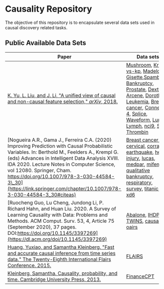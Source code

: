 # Causality Repository

The objective of this repository is to encapsulate several data sets used in causal discovery related tasks.

## Public Available Data Sets

| Paper | Data sets |
|---|---|
| [K. Yu, L. Liu, and J. Li, &quot;A unified view of causal and non-causal feature selection,&quot; _arXiv_, 2018.](https://arxiv.org/abs/1802.05844) | [Mushroom](https://github.com/AnaRitaNogueira/Causality-Repository/tree/master/Mushroom), [Kr-vs-kp](https://github.com/AnaRitaNogueira/Causality-Repository/tree/master/KR-VS-KP), [Madelon](https://github.com/AnaRitaNogueira/Causality-Repository/tree/master/Madelon), [Gisette](https://github.com/AnaRitaNogueira/Causality-Repository/tree/master/gisette),[Spambase](https://github.com/AnaRitaNogueira/Causality-Repository/tree/master/Spambase), [Bankruptcy](https://github.com/AnaRitaNogueira/Causality-Repository/tree/master/Bankruptcy), [Prostate](https://github.com/AnaRitaNogueira/Causality-Repository/tree/master/Prostate), [Dexter](https://github.com/AnaRitaNogueira/Causality-Repository/tree/master/Dexter), [Arcene](https://github.com/AnaRitaNogueira/Causality-Repository/tree/master/Arcene), [Dorothea](https://github.com/AnaRitaNogueira/Causality-Repository/tree/master/Dorothea), [Leukemia](https://github.com/AnaRitaNogueira/Causality-Repository/tree/master/Leukemia), [Breast cancer](https://github.com/AnaRitaNogueira/Causality-Repository/tree/master/Breast%20Cancer), [Connect-4](https://github.com/AnaRitaNogueira/Causality-Repository/tree/master/connect-4), [Splice](https://github.com/AnaRitaNogueira/Causality-Repository/tree/master/splice), [Waveform](https://github.com/AnaRitaNogueira/Causality-Repository/tree/master/waveform), [Lung](https://github.com/AnaRitaNogueira/Causality-Repository/tree/master/lung), [Lymph](https://github.com/AnaRitaNogueira/Causality-Repository/tree/master/lymph), [nci9](https://github.com/AnaRitaNogueira/Causality-Repository/tree/master/NCI9), [Sido](https://github.com/AnaRitaNogueira/Causality-Repository/tree/master/SIDO), [Thrombin](https://github.com/AnaRitaNogueira/Causality-Repository/tree/master/thrombin) |
| [Nogueira A.R., Gama J., Ferreira C.A. (2020) Improving Prediction with Causal Probabilistic Variables. In: Berthold M., Feelders A., Krempl G. (eds) Advances in Intelligent Data Analysis XVIII. IDA 2020. Lecture Notes in Computer Science, vol 12080. Springer, Cham. https://doi.org/10.1007/978-3-030-44584-3\_30](https://link.springer.com/chapter/10.1007/978-3-030-44584-3_30#citeas) | [Breast cancer](https://github.com/AnaRitaNogueira/Causality-Repository/tree/master/Breast%20Cancer), [cervical](https://github.com/AnaRitaNogueira/Causality-Repository/tree/master/cervical), [corral](https://github.com/AnaRitaNogueira/Causality-Repository/tree/master/corral), [earthquake](https://github.com/AnaRitaNogueira/Causality-Repository/tree/master/earthquake), [head injury](https://github.com/AnaRitaNogueira/Causality-Repository/tree/master/head%20injury), [lucas](https://github.com/AnaRitaNogueira/Causality-Repository/tree/master/lucas), [medpar](https://github.com/AnaRitaNogueira/Causality-Repository/tree/master/medpar), [mifem](https://github.com/AnaRitaNogueira/Causality-Repository/tree/master/mifem), [qualitative bankruptcy](https://github.com/AnaRitaNogueira/Causality-Repository/tree/master/qualitative-bankruptcy), [respiratory](https://github.com/AnaRitaNogueira/Causality-Repository/tree/master/respiratory), [survey](https://github.com/AnaRitaNogueira/Causality-Repository/tree/master/survey), [titanic](https://github.com/AnaRitaNogueira/Causality-Repository/tree/master/titanic), [xd6](https://github.com/AnaRitaNogueira/Causality-Repository/tree/master/xd6) |
| [Ruocheng Guo, Lu Cheng, Jundong Li, P. Richard Hahn, and Huan Liu. 2020. A Survey of Learning Causality with Data: Problems and Methods. ACM Comput. Surv. 53, 4, Article 75 (September 2020), 37 pages. DOI:https://doi.org/10.1145/3397269](https://dl.acm.org/doi/10.1145/3397269) | [Abalone](https://github.com/AnaRitaNogueira/Causality-Repository/tree/master/Abalone), [IHDP](https://github.com/AnaRitaNogueira/Causality-Repository/tree/master/IHDP), [TWINS](https://github.com/AnaRitaNogueira/Causality-Repository/tree/master/TWINS), [causal oairs](https://github.com/AnaRitaNogueira/Causality-Repository/tree/master/causal%20pairs) |
| [Huang, Yuxiao, and Samantha Kleinberg. &quot;Fast and accurate causal inference from time series data.&quot; The Twenty-Eighth International Flairs Conference. 2015.](https://d1wqtxts1xzle7.cloudfront.net/37392191/huang_flairs15.pdf?1429716585=&amp;response-content-disposition=inline%3B+filename%3DFast_and_Accurate_Causal_Inference_from.pdf&amp;Expires=1611255529&amp;Signature=TOeW7o3RDjwLy6qwurN~LLNYD31A-VhPVosR8yIgo90EwU6oO~VeUbLqEtdZP3xvkuLkHiDx5s87Lj3-fat1~NRwr7VM2NjHEo4l8P2mi9kQ62uVw79h3bvLZhpcYAI3ynMNe6f9zkpHFjvg7DDgz0ofxBao8MNz0arjuwz9Ud~gNQjGb3z3lznuuyr96VDyMyBQIBDUtC82aFGWgG-hzFk1yF~c8v50MjjeMFgns-a6Q7d9U6pd0Xyzio~2HJmpFoTIVfaT3Kk4Nd59b0Zm5~Y4H4Vsmvm0b40-HUWzKKZZ~9HbJy~wMKxyX3pO5zWh0zv1kyc29ticRWKZkG--8Q__&amp;Key-Pair-Id=APKAJLOHF5GGSLRBV4ZA) | [FLAIRS](https://github.com/AnaRitaNogueira/Causality-Repository/tree/master/FLAIRS) |
| [Kleinberg, Samantha. Causality, probability, and time. Cambridge University Press, 2013.](https://books.google.pt/books?hl=pt-PT&amp;lr=&amp;id=KHwqL43SaZQC&amp;oi=fnd&amp;pg=PR7&amp;dq=Causality,+Probability,+and+Time&amp;ots=Lff-d7vZz9&amp;sig=6_C-PCQqpVGaOP0nJALQhTyUEWg&amp;redir_esc=y#v=onepage&amp;q=Causality%2C%20Probability%2C%20and%20Time&amp;f=false) | [FinanceCPT](https://github.com/AnaRitaNogueira/Causality-Repository/tree/master/FinanceCPT) |

